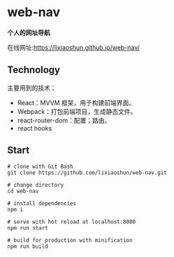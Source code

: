 # web-nav

**个人的网址导航**

在线网址:https://lixiaoshun.github.io/web-nav/


## Technology

主要用到的技术：

- React：MVVM 框架，用于构建前端界面。
- Webpack：打包前端项目，生成静态文件。
- react-router-dom：配置；路由。
- react hooks

## Start

```shell
# clone with Git Bash
git clone https://github.com/lixiaoshun/web-nav.git

# change directory
cd web-nav

# install dependencies
npm i

# serve with hot reload at localhost:8080
npm run start

# build for production with minification
npm run build
```
